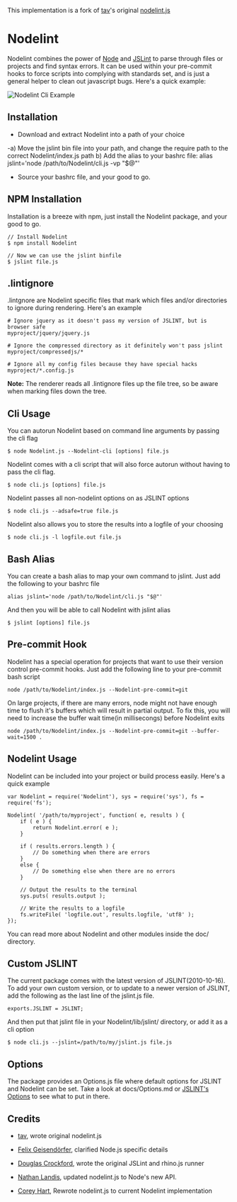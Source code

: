 This implementation is a fork of [tav]'s original [nodelint.js]

Nodelint
========

Nodelint combines the power of [Node] and [JSLint] to parse through files or projects and find syntax errors. It can be
used within your pre-commit hooks to force scripts into complying with standards set, and is just a general helper to clean out
javascript bugs. Here's a quick example:

![Nodelint Cli Example](http://www.cnstatic.com/images/github/Nodelint/example.png "Nodelint Cli Example")



Installation
------------

 - Download and extract Nodelint into a path of your choice

 -a) Move the jslint bin file into your path, and change the require path to the correct Nodelint/index.js path
	b) Add the alias to your bashrc file: alias jslint='node /path/to/Nodelint/cli.js -vp "$@"'

 - Source your bashrc file, and your good to go.



NPM Installation
----------------------

Installation is a breeze with npm, just install the Nodelint package, and your good to go.

	// Install Nodelint
	$ npm install Nodelint

	// Now we can use the jslint binfile
	$ jslint file.js



.lintignore
-----------

.lintgnore are Nodelint specific files that mark which files and/or directories to ignore during rendering. Here's an example

	# Ignore jquery as it doesn't pass my version of JSLINT, but is browser safe
	myproject/jquery/jquery.js

	# Ignore the compressed directory as it definitely won't pass jslint
	myproject/compressedjs/*

	# Ignore all my config files because they have special hacks
	myproject/*.config.js

**Note:** The renderer reads all .lintignore files up the file tree, so be aware when marking files down the tree.



Cli Usage
---------

You can autorun Nodelint based on command line arguments by passing the cli flag
	
	$ node Nodelint.js --Nodelint-cli [options] file.js

Nodelint comes with a cli script that will also force autorun without having to pass the cli flag.

	$ node cli.js [options] file.js

Nodelint passes all non-nodelint options on as JSLINT options

	$ node cli.js --adsafe=true file.js

Nodelint also allows you to store the results into a logfile of your choosing

	$ node cli.js -l logfile.out file.js



Bash Alias
----------

You can create a bash alias to map your own command to jslint. Just add the following to your bashrc file
	
	alias jslint='node /path/to/Nodelint/cli.js "$@"'

And then you will be able to call Nodelint with jslint alias

	$ jslint [options] file.js



Pre-commit Hook
---------------

Nodelint has a special operation for projects that want to use their version control pre-commit hooks.
Just add the following line to your pre-commit bash script

	node /path/to/Nodelint/index.js --Nodelint-pre-commit=git

On large projects, if there are many errors, node might not have enough time to flush it's buffers which
will result in partial output. To fix this, you will need to increase the buffer wait time(in millisecongs)
before Nodelint exits

	node /path/to/Nodelint/index.js --Nodelint-pre-commit=git --buffer-wait=1500 .



Nodelint Usage
--------------

Nodelint can be included into your project or build process easily. Here's a quick example

	var Nodelint = require('Nodelint'), sys = require('sys'), fs = require('fs');

	Nodelint( '/path/to/myproject', function( e, results ) {
		if ( e ) {
			return Nodelint.error( e );
		}

		if ( results.errors.length ) {
			// Do something when there are errors
		}
		else {
			// Do something else when there are no errors
		}

		// Output the results to the terminal
		sys.puts( results.output );

		// Write the results to a logfile
		fs.writeFile( 'logfile.out', results.logfile, 'utf8' );
	});

You can read more about Nodelint and other modules inside the doc/ directory.




Custom JSLINT
-------------

The current package comes with the latest version of JSLINT(2010-10-16). To add your own custom version,
or to update to a newer version of JSLINT, add the following as the last line of the jslint.js file.

	exports.JSLINT = JSLINT;

And then put that jslint file in your Nodelint/lib/jslint/ directory, or add it as a cli option

	$ node cli.js --jslint=/path/to/my/jslint.js file.js




Options
-------

The package provides an Options.js file where default options for JSLINT and Nodelint can be set.
Take a look at docs/Options.md or [JSLINT's Options] to see what to put in there.



Credits
-------

- [tav], wrote original nodelint.js

- [Felix Geisendörfer][felixge], clarified Node.js specific details

- [Douglas Crockford], wrote the original JSLint and rhino.js runner

- [Nathan Landis][my8bird], updated nodelint.js to Node's new API.

- [Corey Hart], Rewrote nodelint.js to current Nodelint implementation



[Node]: http://nodejs.org/
[JSLint]: http://www.jslint.com/lint.html
[JSLINT's Options]: http://www.jslint.com/lint.html#options
[tav]: http://tav.espians.com
[felixge]: http://debuggable.com
[Douglas Crockford]: http://www.crockford.com
[my8bird]: http://github.com/my8bird
[Corey Hart]: http://www.codenothing.com
[nodelint.js]: http://github.com/tav/nodelint.js
